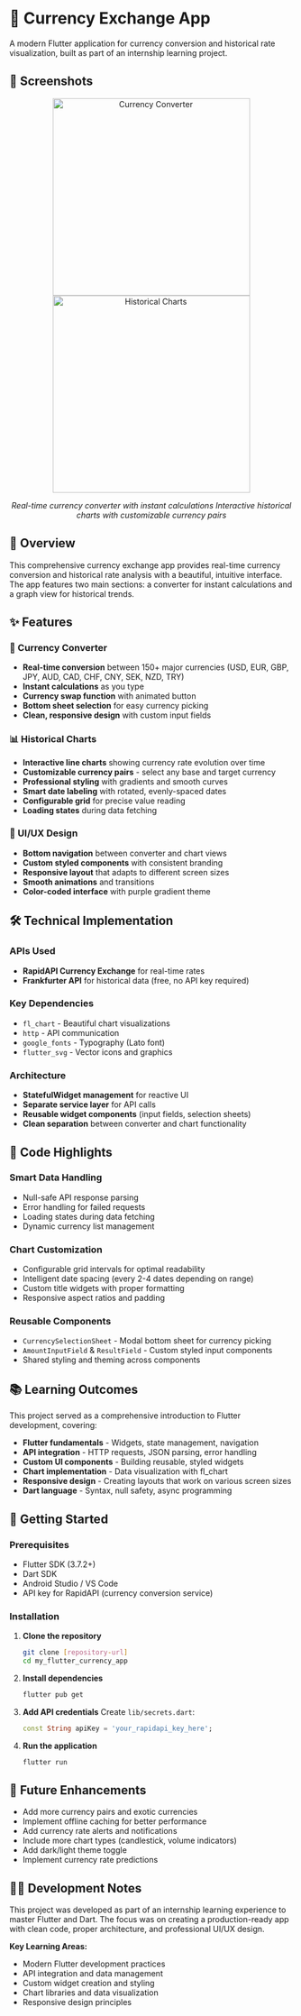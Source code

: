 # 💱 Currency Exchange App

A modern Flutter application for currency conversion and historical rate visualization, built as part of an internship learning project.

## 📸 Screenshots

<div align="center">
  <img src="./assets/screenshots/home.png" width="350" alt="Currency Converter"/>
  <img src="./assets/screenshots/graph_page.png" width="350" alt="Historical Charts"/>

*Real-time currency converter with instant calculations Interactive historical charts with customizable currency pairs*

</div>

## 📱 Overview

This comprehensive currency exchange app provides real-time currency conversion and historical rate analysis with a beautiful, intuitive interface. The app features two main sections: a converter for instant calculations and a graph view for historical trends.

## ✨ Features

### 🔄 Currency Converter
- **Real-time conversion** between 150+ major currencies (USD, EUR, GBP, JPY, AUD, CAD, CHF, CNY, SEK, NZD, TRY)
- **Instant calculations** as you type
- **Currency swap function** with animated button
- **Bottom sheet selection** for easy currency picking
- **Clean, responsive design** with custom input fields

### 📊 Historical Charts
- **Interactive line charts** showing currency rate evolution over time
- **Customizable currency pairs** - select any base and target currency
- **Professional styling** with gradients and smooth curves
- **Smart date labeling** with rotated, evenly-spaced dates
- **Configurable grid** for precise value reading
- **Loading states** during data fetching

### 🎨 UI/UX Design
- **Bottom navigation** between converter and chart views
- **Custom styled components** with consistent branding
- **Responsive layout** that adapts to different screen sizes
- **Smooth animations** and transitions
- **Color-coded interface** with purple gradient theme

## 🛠️ Technical Implementation

### APIs Used
- **RapidAPI Currency Exchange** for real-time rates
- **Frankfurter API** for historical data (free, no API key required)

### Key Dependencies
- `fl_chart` - Beautiful chart visualizations
- `http` - API communication
- `google_fonts` - Typography (Lato font)
- `flutter_svg` - Vector icons and graphics

### Architecture
- **StatefulWidget management** for reactive UI
- **Separate service layer** for API calls
- **Reusable widget components** (input fields, selection sheets)
- **Clean separation** between converter and chart functionality

## 🔧 Code Highlights

### Smart Data Handling
- Null-safe API response parsing
- Error handling for failed requests
- Loading states during data fetching
- Dynamic currency list management

### Chart Customization
- Configurable grid intervals for optimal readability
- Intelligent date spacing (every 2-4 dates depending on range)
- Custom title widgets with proper formatting
- Responsive aspect ratios and padding

### Reusable Components
- `CurrencySelectionSheet` - Modal bottom sheet for currency picking
- `AmountInputField` & `ResultField` - Custom styled input components
- Shared styling and theming across components

## 📚 Learning Outcomes

This project served as a comprehensive introduction to Flutter development, covering:

- **Flutter fundamentals** - Widgets, state management, navigation
- **API integration** - HTTP requests, JSON parsing, error handling
- **Custom UI components** - Building reusable, styled widgets
- **Chart implementation** - Data visualization with fl_chart
- **Responsive design** - Creating layouts that work on various screen sizes
- **Dart language** - Syntax, null safety, async programming

## 🚀 Getting Started

### Prerequisites
- Flutter SDK (3.7.2+)
- Dart SDK
- Android Studio / VS Code
- API key for RapidAPI (currency conversion service)

### Installation

1. **Clone the repository**
   ```bash
   git clone [repository-url]
   cd my_flutter_currency_app
   ```

2. **Install dependencies**
   ```bash
   flutter pub get
   ```

3. **Add API credentials**
   Create `lib/secrets.dart`:
   ```dart
   const String apiKey = 'your_rapidapi_key_here';
   ```

4. **Run the application**
   ```bash
   flutter run
   ```

## 🎯 Future Enhancements

- Add more currency pairs and exotic currencies
- Implement offline caching for better performance
- Add currency rate alerts and notifications
- Include more chart types (candlestick, volume indicators)
- Add dark/light theme toggle
- Implement currency rate predictions

## 👨‍💻 Development Notes

This project was developed as part of an internship learning experience to master Flutter and Dart. The focus was on creating a production-ready app with clean code, proper architecture, and professional UI/UX design.

**Key Learning Areas:**
- Modern Flutter development practices
- API integration and data management
- Custom widget creation and styling  
- Chart libraries and data visualization
- Responsive design principles
